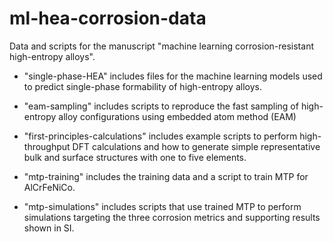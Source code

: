 # ml-hea-corrosion-data
Data and scripts for the manuscript "machine learning corrosion-resistant high-entropy alloys".

- "single-phase-HEA" includes files for the machine learning models used to predict single-phase formability of high-entropy alloys.

- "eam-sampling" includes scripts to reproduce the fast sampling of high-entropy alloy configurations using embedded atom method (EAM)

- "first-principles-calculations" includes example scripts to perform high-throughput DFT calculations and how to generate simple representative bulk and surface structures with one to five elements.

- "mtp-training" includes the training data and a script to train MTP for AlCrFeNiCo.

- "mtp-simulations" includes scripts that use trained MTP to perform simulations targeting the three corrosion metrics and supporting results shown in SI.